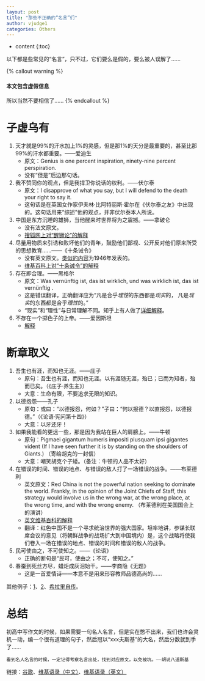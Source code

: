 ```yaml
---
layout: post
title: "那些不正确的“名言”们"
author: vjudge1
categories: Others
---
```

* content
{:toc}

以下都是些常见的“名言”，只不过，它们要么是假的，要么被人误解了……




{% callout warning %}
#### 本文包含虚假信息

所以当然不要相信了……
{% endcallout %}

# 子虚乌有

1. 天才就是99%的汗水加上1%的灵感，但是那1%的天分是最重要的，甚至比那99%的汗水都重要。——爱迪生
    * 原文：Genius is one percent inspiration, ninety-nine percent perspiration.
    * 没有“但是”后边那句话。
2. 我不赞同你的观点，但是我捍卫你说话的权利。——伏尔泰
    * 原文：I disapprove of what you say, but I will defend to the death your right to say it.
    * 这句话是在英国女作家伊夫林·比阿特丽斯·霍尔在《伏尔泰之友》中出现的。这句话用来“综述”他的观点，并非伏尔泰本人所说。
3. 中国是东方沉睡的雄狮，当他醒来时世界将为之震撼。——拿破仑
    * 没有法文原文。
    * [搜狐网上对“醒狮论”的解释](http://mt.sohu.com/20151221/n432057056.shtml)
4. 尽量用物质来引诱和败坏他们的青年，鼓励他们鄙视、公开反对他们原来所受的思想教育……——《十条诫令》
    * 没有英文原文。[类似的内容](http://www.snopes.com/history/document/communistrules.asp)为1946年发表的。
    * [维基百科上对“十条诫令”的解释](https://zh.wikipedia.org/wiki/%E5%8D%81%E6%9D%A1%E8%AF%AB%E4%BB%A4)
5. 存在即合理。——黑格尔
    * 原文：Was vernünftig ist, das ist wirklich, und was wirklich ist, das ist vernünftig .
    * 这是错误翻译，正确翻译应为“凡是合乎*理性*的东西都是*现实*的， 凡是*现实*的东西都是合乎*理性*的。”
    * “现实”和“理性”与日常理解不同。知乎上有人做了[详细解释](https://www.zhihu.com/question/19851152)。
6. 不存在一个掷色子的上帝。——爱因斯坦
    * [解释](http://news.163.com/special/0001139T/famous060117.html)

# 断章取义

1. 吾生也有涯，而知也无涯。——庄子
    * 原句：吾生也有涯，而知也无涯。以有涯随无涯，殆已；已而为知者，殆而已矣。（《庄子·养生主》）
    * 大意：生命有限，不要追求无限的知识。
2. 以德抱怨——孔子
    * 原句：或曰：“以德报怨，何如？”子曰：“何以报德？以直报怨，以德报德。”（《论语·宪问第十四》）
    * 大意：以牙还牙！
3. 如果我能看的更远一些，那是因为我站在巨人的肩膀上。——牛顿
    * 原句：Pigmaei gigantum humeris impositi plusquam ipsi gigantes vident (If I have seen further it is by standing on the shoulders of Giants.) （寄给胡克的一封信）
    * 大意：嘲笑胡克个子矮。（备注：牛顿的人品不太好）
4. 在错误的时间、错误的地点、与错误的敌人打了一场错误的战争。——布莱德利
    * 英文原文：Red China is not the powerful nation seeking to dominate the world. Frankly, in the opinion of the Joint Chiefs of Staff, this strategy would involve us in the wrong war, at the wrong place, at the wrong time, and with the wrong enemy. （布莱德利在美国国会上的演讲）
    * [英文维基百科的解释](https://en.wikipedia.org/wiki/The_wrong_war,_at_the_wrong_place,_at_the_wrong_time,_and_with_the_wrong_enemy)
    * 翻译：红色中国不是一个寻求统治世界的强大国家。坦率地讲，参谋长联席会议的意见（将朝鲜战争的战场扩大到中国境内）是，这个战略将使我们卷入一场在错误的地点、错误的时间和错误的敌人的战争。
5. 民可使由之，不可使知之。——《论语》
    * 正确的断句是“民可，使由之；不可，使知之。”
6. 春蚕到死丝方尽，蜡炬成灰泪始干。——李商隐《无题》
    * 这是一首爱情诗——本意不是用来形容教师品德高尚的……

其他例子：[1](https://www.zhihu.com/question/21005550)、[2](https://www.zhihu.com/question/19593696)、[希拉里自传](http://www.annian.net/show.aspx?id=5729&cid=8)。

# 总结

初高中写作文的时候，如果需要一句名人名言，但是实在憋不出来，我们也许会灵机一动，编一个很有道理的句子，然后冠以“xxx夫斯基”的大名，然后分数就到手了……

    看到名人名言的时候，一定记得考察名言出处，找到对应原文，以免被坑。——胡说八道斯基

链接：[谷歌](https://www.google.com)、[维基语录（中文）](https://zh.wikiquote.org)、[维基语录（英文）](https://en.wikiquote.org)
